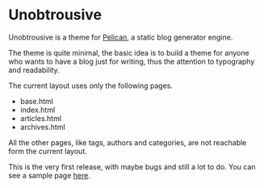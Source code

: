 # Unobtrousive

Unobtrousive is a theme for [Pelican](http://pelican.notmyidea.org/ "Pelican home"), a static blog generator engine.

The theme is quite minimal, the basic idea is to build a theme for anyone who wants to have a blog just for writing, thus the attention to typography and readability.


The current layout uses only the following pages.

- base.html
- index.html
- articles.html
- archives.html

All the other pages, like tags, authors and categories, are not reachable form the current layout.

This is the very first release, with maybe bugs and still a lot to do.
You can see a sample page [here](http://probonomalum.github.com "Unobtrousive demo blog").